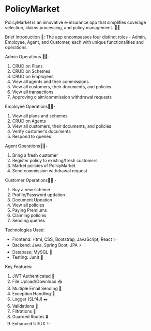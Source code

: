 # PolicyMarket
PolicyMarket is an innovative e-insurance app that simplifies coverage selection, claims processing, and policy management. 📲💡

Brief Introduction 📝:
The app encompasses four distinct roles - Admin, Employee, Agent, and Customer, each with unique functionalities and operations.

Admin Operations 👨‍💻-
1. CRUD on Plans
2. CRUD on Schemes
3. CRUD on Employees
4. View all agents and their commissions
5. View all customers, their documents, and policies
6. View all transactions
7. Approving claim/commission withdrawal requests

Employee Operations👨‍💼-
1. View all plans and schemes
2. CRUD on Agents
3. View all customers, their documents, and policies
4. Verify customer’s documents
5. Respond to queries

Agent Operations🕵️‍♂️-
1. Bring a fresh customer
2. Register policy to existing/fresh customers
3. Market policies of PolicyMarket
4. Send commission withdrawal request

Customer Operations🤵‍♂️ -
1. Buy a new scheme
2. Profile/Password updation
3. Document Updation
4. View all policies
5. Paying Premiums
6. Claiming policies
7. Sending queries


Technologies Used:
- Frontend: Html, CSS, Bootstrap, JavaScript, React ✨
- Backend: Java, Spring Boot, JPA ⚡
- Database: MySQL 💫
- Testing: Junit 🌟

Key Features:
1. JWT Authenticated 🔑
2. File Upload/Download 📥
3. Multiple Email Sending 📩
4. Exception Handling 🔗
5. Logger (SLf4J) ✒️
6. Validations 🔏
7. Filtrations 🔎
8. Guarded Routes 🔒
9. Enhanced UI/UX ✨

